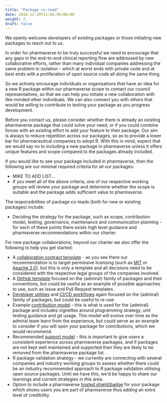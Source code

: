 ```yaml
---
title: "Package co-lead"
date: 2018-12-29T11:02:05+06:00
weight: 2
draft: false
---
```


We openly welcome developers of existing packages or those initiating new packages to reach out to us.

In order for pharmaverse to be truly successful we need to encourage that any gaps in the end-to-end clinical reporting flow are addressed by new collaborative efforts, 
rather than many individual companies addressing the same problem in isolation - which at worst ends with private code and at best ends with a proliferation of open 
source code all doing the same thing.

So we actively encourage individuals or organisations that have an idea for a new R package within our pharmaverse scope to contact our council representatives, so that 
we can help you initiate a new collaboration with like-minded other individuals. We can also connect you with others that would be willing to contribute to testing 
your package as you progress development.

Before you contact us, please consider whether there is already an existing pharmaverse package that could solve your need, or if you could combine forces
with an existing effort to add your feature to their package. Our aim is always to reduce repetition across our packages, so as to provide a lower bar for
pharmaceutical companies to adopt R. With this in mind, expect that we would say no to including a new package in pharmaverse unless it offers unique features
and scope compared to the packages already included.

If you would like to see your package included in pharmaverse, then the following are our minimal required criteria for all our packages:
* MIKE TO ADD LIST...
* If you meet all of the above criteria, one of our respective working groups will review your package and determine whether the scope is suitable and the package
adds sufficient value to pharmaverse.

The responsibilities of package co-leads (both for new or existing packages) include:
* Deciding the strategy for the package, such as scope, contribution model, testing, governance, maintenance and communication planning - for each of these points 
there exists high level guidance and pharmaverse recommendations within our charter.

For new package collaborations, beyond our charter we also offer the following to help you get started:
* A [collaboration contract template](https://github.com/pharmaverse/pharmaverse/blob/main/content/contribute/Pharmaverse%20Collaborative%20Agreement%20(template).docx) - 
as you see there our recommendation is to target permissive licensing (such as [MIT](https://opensource.org/licenses/MIT) or 
[Apache 2.0](https://opensource.org/licenses/Apache-2.0)), but this is only a template and all decisions need to be considered with the respective legal groups of the 
companies involved.
* A [GitHub template](https://github.com/pharmaverse/admiraltemplate) focused on the {admiral} family of packages and their conventions, but could be useful as an
example of possible approaches to use, such as Issue and Pull Request templates.
* [Developer utilities](https://pharmaverse.github.io/admiraldev/) and [CI/CD workflows](https://pharmaverse.github.io/admiralci/) again focused on the {admiral} family of packages, but could be useful to re-use.
* Example [contribution model](https://pharmaverse.github.io/admiral/articles/contribution_model.html) - this is what is used for the {admiral} package and includes 
vignettes around programming strategy, unit testing guidance and git usage. This model will evolve over time as the admiral team learn from the experience, but could 
serve as an example to consider if you will open your package for contributions, which we would recommend.
* Recommended [support model](https://pharmaverse.org/support/) - this is important to give users a consistent experience across pharmaverse packages, and if packages 
are not kept well maintained and supported then they are likely to be removed from the pharmaverse package list.
* R package validation strategy - we currently are connecting with several companies and industry working groups to assess whether there could be an industry 
recommended approach to R package validation utilising open source packages. Until we have this, we'd be happy to share our learnings and current strategies in this area.
* Option to include a pharmaverse [hosted shield/badge](https://pharmaverse.org/contribute/badges/) for your package which shows users you are part of pharmaverse 
thus adding an extra level of credibility.
